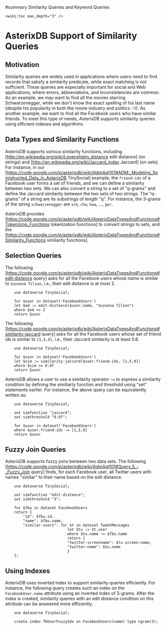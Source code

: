 #summary Similarity Queries and Keyword Queries

`<wiki:toc max_depth="3" />`

# AsterixDB  Support of Similarity Queries #

## Motivation ##

Similarity queries are widely used in applications where users need to find records that satisfy a similarity predicate, while exact matching is not sufficient. These queries are especially important for social and Web applications, where errors, abbreviations, and inconsistencies are common.  As an example, we may want to find all the movies starring Schwarzenegger, while we don't know the exact spelling of his last name (despite his popularity in both the movie industry and politics :-)). As another example, we want to find all the Facebook users who have similar friends. To meet this type of needs, AsterixDB supports similarity queries using efficient indexes and algorithms.

## Data Types and Similarity Functions ##

AsterixDB supports various similarity functions, including [http://en.wikipedia.org/wiki/Levenshtein_distance edit distance] (on strings) and [http://en.wikipedia.org/wiki/Jaccard_index Jaccard] (on sets). For instance, in our [https://code.google.com/p/asterixdb/wiki/AdmAql101#ADM:_Modeling_Semistructed_Data_in_AsterixDB TinySocial] example, the `friend-ids` of a Facebook user forms a set of friends, and we can define a similarity between two sets. We can also convert a string to a set of "q-grams" and define the Jaccard similarity between the two sets of two strings. The "q-grams" of a string are its substrings of length "q". For instance, the 3-grams of the string `schwarzenegger` are `sch`, `chw`, `hwa`, ..., `ger`.

AsterixDB provides [https://code.google.com/p/asterixdb/wiki/AsterixDataTypesAndFunctions#Tokenizing_Functions tokenization functions] to convert strings to sets, and the [https://code.google.com/p/asterixdb/wiki/AsterixDataTypesAndFunctions#Similarity_Functions similarity functions].

## Selection Queries ##

The following [https://code.google.com/p/asterixdb/wiki/AsterixDataTypesAndFunctions#edit-distance query] asks for all the Facebook users whose name is similar to `Suzanna Tilson`, i.e., their edit distance is at most 2.


        use dataverse TinySocial;
        
        for $user in dataset('FacebookUsers')
        let $ed := edit-distance($user.name, "Suzanna Tilson")
        where $ed <= 2
        return $user


The following [https://code.google.com/p/asterixdb/wiki/AsterixDataTypesAndFunctions#similarity-jaccard query] asks for all the Facebook users whose set of friend ids is similar to `[1,5,9]`, i.e., their Jaccard similarity is at least 0.6.


        use dataverse TinySocial;
        
        for $user in dataset('FacebookUsers')
        let $sim := similarity-jaccard($user.friend-ids, [1,5,9])
        where $sim >= 0.6f
        return $user


AsterixDB allows a user to use a similarity operator `~=` to express a similarity condition by defining the similiarty function and threshold using "set" statements earlier. For instance, the above query can be equivalently written as:


        use dataverse TinySocial;
        
        set simfunction "jaccard";
        set simthreshold "0.6f";
        
        for $user in dataset('FacebookUsers')
        where $user.friend-ids ~= [1,5,9]
        return $user



## Fuzzy Join Queries ##

AsterixDB supports fuzzy joins between two data sets. The following [https://code.google.com/p/asterixdb/wiki/AdmAql101#Query_5_-_Fuzzy_Join query] finds, for each Facebook user, all Twitter users with names "similar" to their name based on the edit distance.


        use dataverse TinySocial;
        
        set simfunction "edit-distance";
        set simthreshold "3";
        
        for $fbu in dataset FacebookUsers
        return {
            "id": $fbu.id,
            "name": $fbu.name,
            "similar-users": for $t in dataset TweetMessages
                                let $tu := $t.user
                                where $tu.name ~= $fbu.name
                                return {
                                "twitter-screenname": $tu.screen-name,
                                "twitter-name": $tu.name
                                }
        };


## Using Indexes ##

AsterixDB uses inverted index to support similarity queries efficiently. For instance, the following query creates such an index on the `FacebookUser.name` attribute using an inverted index of 3-grams.  After the index is created, similarity queries with an edit distance condition on this attribute can be answered more efficiently.


        use dataverse TinySocial;
        
        create index fbUserFuzzyIdx on FacebookUsers(name) type ngram(3);

